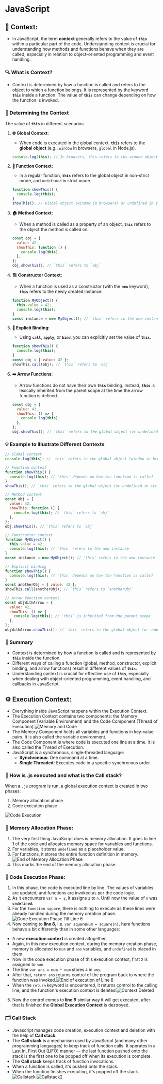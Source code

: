 # JavaScript

## 📜 Context:

- In JavaScript, the term **context** generally refers to the value of **`this`** within a particular part of the code. Understanding context is crucial for understanding how methods and functions behave when they are called, especially in relation to object-oriented programming and event handling.

### 🔍 What is Context?

- Context is determined by how a function is called and refers to the object to which a function belongs. It is represented by the keyword **`this`** inside a function. The value of **`this`** can change depending on how the function is invoked.

### 📖 Determining the Context

The value of **`this`** in different scenarios:

1. **🌐 Global Context:**
   - When code is executed in the global context, **`this`** refers to the **global object** (e.g., `window` in browsers, `global` in Node.js).

   ```javascript
   console.log(this); // In browsers, this refers to the window object
   ```

2. **🔧 Function Context:**
   - In a regular function, **`this`** refers to the global object in non-strict mode, and `undefined` in strict mode.

   ```javascript
   function showThis() {
     console.log(this);
   }
   showThis(); // Global object (window in browsers) or undefined in strict mode
   ```

3. **🏠 Method Context:**
   - When a method is called as a property of an object, **`this`** refers to the object the method is called on.

   ```javascript
   const obj = {
     value: 42,
     showThis: function () {
       console.log(this);
     },
   };
   obj.showThis(); // `this` refers to `obj`
   ```

4. **🏗️ Constructor Context:**
   - When a function is used as a constructor (with the **`new`** keyword), **`this`** refers to the newly created instance.

   ```javascript
   function MyObject() {
     this.value = 42;
     console.log(this);
   }
   const instance = new MyObject(); // `this` refers to the new instance
   ```

5. **🔗 Explicit Binding:**
   - Using **`call`**, **`apply`**, or **`bind`**, you can explicitly set the value of **`this`**.

   ```javascript
   function showThis() {
     console.log(this);
   }
   const obj = { value: 42 };
   showThis.call(obj); // `this` refers to `obj`
   ```

6. **➡️ Arrow Functions:**
   - Arrow functions do not have their own **`this`** binding. Instead, **`this`** is lexically inherited from the parent scope at the time the arrow function is defined.

   ```javascript
   const obj = {
     value: 42,
     showThis: () => {
       console.log(this);
     },
   };
   obj.showThis(); // `this` refers to the global object (or undefined in strict mode)
   ```

### 💡 Example to Illustrate Different Contexts

```javascript
// Global context
console.log(this); // `this` refers to the global object (window in browsers)

// Function context
function showThis() {
  console.log(this); // `this` depends on how the function is called
}
showThis(); // `this` refers to the global object (or undefined in strict mode)

// Method context
const obj = {
  value: 42,
  showThis: function () {
    console.log(this); // `this` refers to `obj`
  },
};
obj.showThis(); // `this` refers to `obj`

// Constructor context
function MyObject() {
  this.value = 42;
  console.log(this); // `this` refers to the new instance
}
const instance = new MyObject(); // `this` refers to the new instance

// Explicit binding
function showThis() {
  console.log(this); // `this` depends on how the function is called
}
const anotherObj = { value: 42 };
showThis.call(anotherObj); // `this` refers to `anotherObj`

// Arrow function context
const objWithArrow = {
  value: 42,
  showThis: () => {
    console.log(this); // `this` is inherited from the parent scope
  },
};
objWithArrow.showThis(); // `this` refers to the global object (or undefined in strict mode)
```

### 📝 Summary

- Context is determined by how a function is called and is represented by **`this`** inside the function.
- Different ways of calling a function (global, method, constructor, explicit binding, and arrow functions) result in different values of **`this`**.
- Understanding context is crucial for effective use of **`this`**, especially when dealing with object-oriented programming, event handling, and callbacks in JavaScript.

## ⚙️ Execution Context:

- Everything inside JavaScript happens within the Execution Context.
- The Execution Context contains two components: the Memory Component (Variable Environment) and the Code Component (Thread of Execution).![Memory and Code](./public/memory_and_code.jpg)
- The Memory Component holds all variables and functions in key-value pairs. It is also called the variable environment.
- The Code Component is where code is executed one line at a time. It is also called the Thread of Execution.
- JavaScript is a synchronous, single-threaded language:
  - **Synchronous:** One command at a time.
  - **Single Threaded:** Executes code in a specific synchronous order.

### 🔄 How is .js executed and what is the **Call stack**?

When a `.js` program is run, a global execution context is created in two phases:

1. Memory allocation phase
2. Code execution phase

![Code Execution](./public/code_snippet_execution_context.jpg)

### 📂 Memory Allocation Phase:

1. The very first thing JavaScript does is memory allocation. It goes to line 1 of the code and allocates memory space for variables and functions.
2. For variables, it stores `undefined` as a placeholder value.
3. For functions, it stores the entire function definition in memory.
![End of Memory Allocation Phase](./public/memory_allocation_phase.jpg)
4. This marks the end of the memory allocation phase.

### 🚀 Code Execution Phase:

1. In this phase, the code is executed line by line. The values of variables are updated, and functions are invoked as per the code logic.
2. As it encounters `var n = 2`, it assigns `2` to `n`. Until now the value of `n` was **`undefined`**.
3. For the `function square`, there is nothing to execute as these lines were already handled during the memory creation phase.
![Code Execution Phase Till Line 6](./public/memory_and_code-till-line-6.jpg)
4. Now coming to **line 8**, i.e. `var squareNum = square(n)`, here functions behave a bit differently than in some other languages:
  - A new **execution context** is created altogether.
  - Again, in this new execution context, during the memory creation phase, memory is allocated to `num` and `ans` variables, and `undefined` is placed in them.
  - Now in the code execution phase of this execution context, first `2` is assigned to `num`.
  - The line `var ans = num * num` stores `4` in `ans`.
  - After that, `return ans` returns control of the program back to where the function was invoked.![End of execution of Line 8](./public/memory_and_code_for_line_8.jpg)
  - When the `return` keyword is encountered, it returns control to the calling line, and the function's execution context is deleted.![Context Deleted](./public/memory_and_code_for_line_8_context_deleted.jpg)
5. Now the control comes to **line 9** similar way it will get executed, after that is finished the **Global Execution Context** is destroyed.

### 🗂️ Call Stack
  - Javascript manages code creation, execution context and deletion with the help of **Call stack**.
  - The **Call stack** is a mechanism used by JavaScript (and many other programming languages) to keep track of function calls. It operates in a Last In, First Out (LIFO) manner — the last function pushed onto the stack is the first one to be popped off when its execution is complete.
  - The **Call stack** keeps track of function invocations.
  - When a function is called, it's pushed onto the stack.
  - When the function finishes executing, it's popped off the stack.![Callstack](./public/callstack.png) ![Callstack2](./public/callstack2.png)
